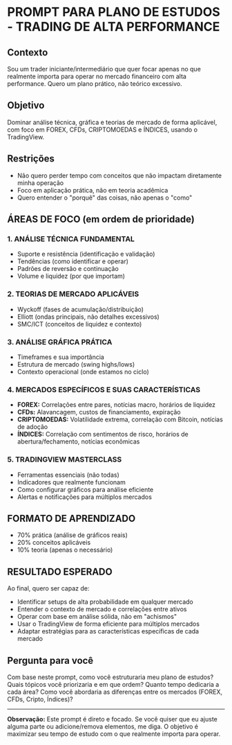 # PROMPT PARA PLANO DE ESTUDOS - TRADING DE ALTA PERFORMANCE

## Contexto
Sou um trader iniciante/intermediário que quer focar apenas no que realmente importa para operar no mercado financeiro com alta performance. Quero um plano prático, não teórico excessivo.

## Objetivo
Dominar análise técnica, gráfica e teorias de mercado de forma aplicável, com foco em FOREX, CFDs, CRIPTOMOEDAS e ÍNDICES, usando o TradingView.

## Restrições
- Não quero perder tempo com conceitos que não impactam diretamente minha operação
- Foco em aplicação prática, não em teoria acadêmica
- Quero entender o "porquê" das coisas, não apenas o "como"

## ÁREAS DE FOCO (em ordem de prioridade)

### 1. ANÁLISE TÉCNICA FUNDAMENTAL
- Suporte e resistência (identificação e validação)
- Tendências (como identificar e operar)
- Padrões de reversão e continuação
- Volume e liquidez (por que importam)

### 2. TEORIAS DE MERCADO APLICÁVEIS
- Wyckoff (fases de acumulação/distribuição)
- Elliott (ondas principais, não detalhes excessivos)
- SMC/ICT (conceitos de liquidez e contexto)

### 3. ANÁLISE GRÁFICA PRÁTICA
- Timeframes e sua importância
- Estrutura de mercado (swing highs/lows)
- Contexto operacional (onde estamos no ciclo)

### 4. MERCADOS ESPECÍFICOS E SUAS CARACTERÍSTICAS
- **FOREX:** Correlações entre pares, notícias macro, horários de liquidez
- **CFDs:** Alavancagem, custos de financiamento, expiração
- **CRIPTOMOEDAS:** Volatilidade extrema, correlação com Bitcoin, notícias de adoção
- **ÍNDICES:** Correlação com sentimentos de risco, horários de abertura/fechamento, notícias econômicas

### 5. TRADINGVIEW MASTERCLASS
- Ferramentas essenciais (não todas)
- Indicadores que realmente funcionam
- Como configurar gráficos para análise eficiente
- Alertas e notificações para múltiplos mercados

## FORMATO DE APRENDIZADO
- 70% prática (análise de gráficos reais)
- 20% conceitos aplicáveis
- 10% teoria (apenas o necessário)

## RESULTADO ESPERADO
Ao final, quero ser capaz de:
- Identificar setups de alta probabilidade em qualquer mercado
- Entender o contexto de mercado e correlações entre ativos
- Operar com base em análise sólida, não em "achismos"
- Usar o TradingView de forma eficiente para múltiplos mercados
- Adaptar estratégias para as características específicas de cada mercado

## Pergunta para você
Com base neste prompt, como você estruturaria meu plano de estudos? Quais tópicos você priorizaria e em que ordem? Quanto tempo dedicaria a cada área? Como você abordaria as diferenças entre os mercados (FOREX, CFDs, Cripto, Índices)?

---

**Observação:** Este prompt é direto e focado. Se você quiser que eu ajuste alguma parte ou adicione/remova elementos, me diga. O objetivo é maximizar seu tempo de estudo com o que realmente importa para operar.
